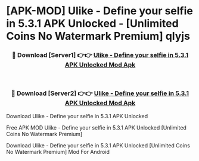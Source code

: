 # [APK-MOD] Ulike - Define your selfie in 5.3.1 APK Unlocked - [Unlimited Coins No Watermark Premium] qlyjs



<div align="center">
<h3>🔴 Download [Server1] 👉👉 <a href="https://momento.my/?title=Ulike_-_Define_your_selfie_in_5.3.1_APK_Unlocked">Ulike - Define your selfie in 5.3.1 APK Unlocked Mod Apk</a></h3><br>

<h3>🔴 Download [Server2] 👉👉 <a href="https://momento.my/?title=Ulike_-_Define_your_selfie_in_5.3.1_APK_Unlocked">Ulike - Define your selfie in 5.3.1 APK Unlocked Mod Apk</a></h3>
</div>



Download Ulike - Define your selfie in 5.3.1 APK Unlocked 

Free APK MOD Ulike - Define your selfie in 5.3.1 APK Unlocked [Unlimited Coins No Watermark Premium]

Download Ulike - Define your selfie in 5.3.1 APK Unlocked [Unlimited Coins No Watermark Premium] Mod For Android
